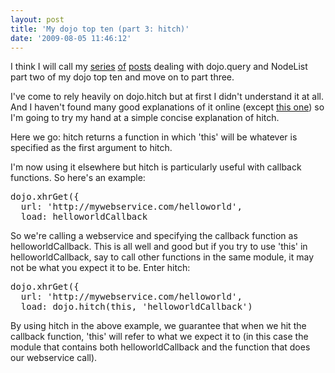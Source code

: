 ```yaml
---
layout: post
title: 'My dojo top ten (part 3: hitch)'
date: '2009-08-05 11:46:12'
---
```


I think I will call my <a href="http://www.mikejuniper.com/2009/02/extending-dojoquery/" target="_blank">series</a> <a href="http://www.mikejuniper.com/2009/02/extending-dojo-query-part-2/" target="_blank">of</a> <a href="http://www.mikejuniper.com/2009/08/dojo-query-putting-it-all-together/" target="_blank">posts</a> dealing with dojo.query and NodeList part two of my dojo top ten and move on to part three.

I've come to rely heavily on dojo.hitch but at first I didn't understand it at all. And I haven't found many good explanations of it online (except <a href="http://dojocampus.org/content/2008/03/15/jammastergoat-dojohitch/" target="_blank">this one</a>) so I'm going to try my hand at a simple concise explanation of hitch.

Here we go: hitch returns a function in which 'this' will be whatever is specified as the first argument to hitch.

I'm now using it elsewhere but hitch is particularly useful with callback functions. So here's an example:
<pre>dojo.xhrGet({
  url: 'http://mywebservice.com/helloworld',
  load: helloworldCallback</pre>
So we're calling a webservice and specifying the callback function as helloworldCallback. This is all well and good but if you try to use 'this' in helloworldCallback, say to call other functions in the same module, it may not be what you expect it to be. Enter hitch:
<pre>dojo.xhrGet({
  url: 'http://mywebservice.com/helloworld',
  load: dojo.hitch(this, 'helloworldCallback')</pre>
By using hitch in the above example, we guarantee that when we hit the callback function, 'this' will refer to what we expect it to (in this case the module that contains both helloworldCallback and the function that does our webservice call).